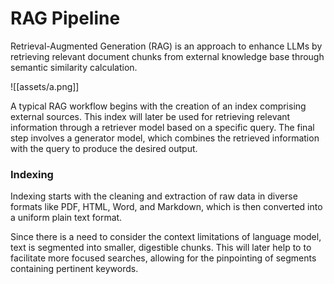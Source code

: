 # RAG Pipeline

Retrieval-Augmented Generation (RAG) is an approach to enhance LLMs by retrieving relevant document chunks from external knowledge base through semantic similarity calculation. 

![[assets/a.png]]

A typical RAG workflow begins with the creation of an index comprising external sources. This index will later be used for retrieving relevant information through a retriever model based on a specific query. The final step involves a generator model, which combines the retrieved information with the query to produce the desired output.
 
### Indexing
Indexing starts with the cleaning and extraction of raw data in diverse formats like PDF, HTML, Word, and Markdown, which is then converted into a uniform plain text format. 

Since there is a need to consider the context limitations of language model, text is segmented into smaller, digestible chunks. This will later help to to facilitate more focused searches, allowing for the pinpointing of segments containing pertinent keywords. 
